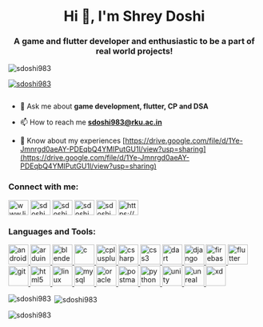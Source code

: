 <h1 align="center">Hi 👋, I'm Shrey Doshi</h1>
<h3 align="center">A game and flutter developer and enthusiastic to be a part of real world projects!</h3>

<p align="left"> <img src="https://komarev.com/ghpvc/?username=sdoshi983&label=Profile%20views&color=0e75b6&style=flat" alt="sdoshi983" /> </p>

<p align="left"> <a href="https://github.com/ryo-ma/github-profile-trophy"><img src="https://github-profile-trophy.vercel.app/?username=sdoshi983" alt="sdoshi983" /></a> </p>

<p align="left"> <a href="https://twitter.com/" target="blank"><img src="https://img.shields.io/twitter/follow/?logo=twitter&style=for-the-badge" alt="" /></a> </p>

- 💬 Ask me about **game development, flutter, CP and DSA**

- 📫 How to reach me **sdoshi983@rku.ac.in**

- 📄 Know about my experiences [https://drive.google.com/file/d/1Ye-Jmnrgd0aeAY-PDEqbQ4YMIPutGU1l/view?usp=sharing](https://drive.google.com/file/d/1Ye-Jmnrgd0aeAY-PDEqbQ4YMIPutGU1l/view?usp=sharing)

<h3 align="left">Connect with me:</h3>
<p align="left">
<a href="https://linkedin.com/in/www.linkedin.com/in/shrey-doshi-664425190" target="blank"><img align="center" src="https://cdn.jsdelivr.net/npm/simple-icons@3.0.1/icons/linkedin.svg" alt="www.linkedin.com/in/shrey-doshi-664425190" height="30" width="40" /></a>
<a href="https://www.codechef.com/users/sdoshi" target="blank"><img align="center" src="https://cdn.jsdelivr.net/npm/simple-icons@3.1.0/icons/codechef.svg" alt="sdoshi" height="30" width="40" /></a>
<a href="https://www.hackerrank.com/sdoshi983" target="blank"><img align="center" src="https://cdn.jsdelivr.net/npm/simple-icons@3.0.1/icons/hackerrank.svg" alt="sdoshi983" height="30" width="40" /></a>
<a href="https://codeforces.com/profile/sdoshi983" target="blank"><img align="center" src="https://cdn.jsdelivr.net/npm/simple-icons@3.0.1/icons/codeforces.svg" alt="sdoshi983" height="30" width="40" /></a>
<a href="https://www.leetcode.com/sdoshi983" target="blank"><img align="center" src="https://cdn.jsdelivr.net/npm/simple-icons@3.0.1/icons/leetcode.svg" alt="sdoshi983" height="30" width="40" /></a>
<a href="https://www.hackerearth.com/https://www.hackerearth.com/@sdoshi983" target="blank"><img align="center" src="https://cdn.jsdelivr.net/npm/simple-icons@3.0.1/icons/hackerearth.svg" alt="https://www.hackerearth.com/@sdoshi983" height="30" width="40" /></a>
</p>

<h3 align="left">Languages and Tools:</h3>
<p align="left"> <a href="https://developer.android.com" target="_blank"> <img src="https://devicons.github.io/devicon/devicon.git/icons/android/android-original-wordmark.svg" alt="android" width="40" height="40"/> </a> <a href="https://www.arduino.cc/" target="_blank"> <img src="https://cdn.worldvectorlogo.com/logos/arduino-1.svg" alt="arduino" width="40" height="40"/> </a> <a href="https://www.blender.org/" target="_blank"> <img src="https://download.blender.org/branding/community/blender_community_badge_white.svg" alt="blender" width="40" height="40"/> </a> <a href="https://www.cprogramming.com/" target="_blank"> <img src="https://devicons.github.io/devicon/devicon.git/icons/c/c-original.svg" alt="c" width="40" height="40"/> </a> <a href="https://www.w3schools.com/cpp/" target="_blank"> <img src="https://devicons.github.io/devicon/devicon.git/icons/cplusplus/cplusplus-original.svg" alt="cplusplus" width="40" height="40"/> </a> <a href="https://www.w3schools.com/cs/" target="_blank"> <img src="https://devicons.github.io/devicon/devicon.git/icons/csharp/csharp-original.svg" alt="csharp" width="40" height="40"/> </a> <a href="https://www.w3schools.com/css/" target="_blank"> <img src="https://devicons.github.io/devicon/devicon.git/icons/css3/css3-original-wordmark.svg" alt="css3" width="40" height="40"/> </a> <a href="https://dart.dev" target="_blank"> <img src="https://www.vectorlogo.zone/logos/dartlang/dartlang-icon.svg" alt="dart" width="40" height="40"/> </a> <a href="https://www.djangoproject.com/" target="_blank"> <img src="https://devicons.github.io/devicon/devicon.git/icons/django/django-original.svg" alt="django" width="40" height="40"/> </a> <a href="https://firebase.google.com/" target="_blank"> <img src="https://www.vectorlogo.zone/logos/firebase/firebase-icon.svg" alt="firebase" width="40" height="40"/> </a> <a href="https://flutter.dev" target="_blank"> <img src="https://www.vectorlogo.zone/logos/flutterio/flutterio-icon.svg" alt="flutter" width="40" height="40"/> </a> <a href="https://git-scm.com/" target="_blank"> <img src="https://www.vectorlogo.zone/logos/git-scm/git-scm-icon.svg" alt="git" width="40" height="40"/> </a> <a href="https://www.w3.org/html/" target="_blank"> <img src="https://devicons.github.io/devicon/devicon.git/icons/html5/html5-original-wordmark.svg" alt="html5" width="40" height="40"/> </a> <a href="https://www.linux.org/" target="_blank"> <img src="https://devicons.github.io/devicon/devicon.git/icons/linux/linux-original.svg" alt="linux" width="40" height="40"/> </a> <a href="https://www.mysql.com/" target="_blank"> <img src="https://devicons.github.io/devicon/devicon.git/icons/mysql/mysql-original-wordmark.svg" alt="mysql" width="40" height="40"/> </a> <a href="https://www.oracle.com/" target="_blank"> <img src="https://devicons.github.io/devicon/devicon.git/icons/oracle/oracle-original.svg" alt="oracle" width="40" height="40"/> </a> <a href="https://postman.com" target="_blank"> <img src="https://www.vectorlogo.zone/logos/getpostman/getpostman-icon.svg" alt="postman" width="40" height="40"/> </a> <a href="https://www.python.org" target="_blank"> <img src="https://devicons.github.io/devicon/devicon.git/icons/python/python-original.svg" alt="python" width="40" height="40"/> </a> <a href="https://unity.com/" target="_blank"> <img src="https://www.vectorlogo.zone/logos/unity3d/unity3d-icon.svg" alt="unity" width="40" height="40"/> </a> <a href="https://unrealengine.com/" target="_blank"> <img src="https://raw.githubusercontent.com/kenangundogan/fontisto/036b7eca71aab1bef8e6a0518f7329f13ed62f6b/icons/svg/brand/unreal-engine.svg" alt="unreal" width="40" height="40"/> </a> <a href="https://www.adobe.com/products/xd.html" target="_blank"> <img src="https://cdn.worldvectorlogo.com/logos/adobe-xd.svg" alt="xd" width="40" height="40"/> </a> </p>

<p><img align="left" src="https://github-readme-stats.vercel.app/api/top-langs?username=sdoshi983&show_icons=true&locale=en&layout=compact" alt="sdoshi983" /></p>

<p>&nbsp;<img align="center" src="https://github-readme-stats.vercel.app/api?username=sdoshi983&show_icons=true&locale=en" alt="sdoshi983" /></p>

<p><img align="center" src="https://github-readme-streak-stats.herokuapp.com/?user=sdoshi983&" alt="sdoshi983" /></p>

